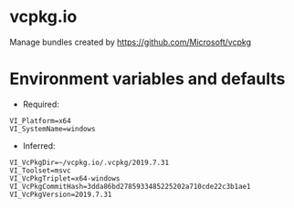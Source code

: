 # vcpkg.io
Manage bundles created by https://github.com/Microsoft/vcpkg 

# Environment variables and defaults

* Required:
```
VI_Platform=x64
VI_SystemName=windows
```
* Inferred: 
```
VI_VcPkgDir=~/vcpkg.io/.vcpkg/2019.7.31
VI_Toolset=msvc
VI_VcPkgTriplet=x64-windows
VI_VcPkgCommitHash=3dda86bd2785933485225202a710cde22c3b1ae1
VI_VcPkgVersion=2019.7.31
```